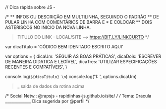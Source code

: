 // Dica rápida sobre JS -  <TITULO DA DICA>

/*
** INFOS OU DESCRIÇÃO EM MULTILINHA, SEGUINDO O PADRÃO
** DE PULAR LINHA COM COMENTÁRIOS DE BARRA E * E COLOCAR
** DOIS ASTERISCOS NO INICIO DA NOVA LINHA.

> TITULO DO LINK - LOCAL/SITE --> https://BIT.LY/LINKCURTO
*/

var dicaTitulo = 'CÓDIGO BEM IDENTADO ESCRITO AQUI'

var options = { 
  dicaUm:   'SEGUIR AS BOAS PRÁTICAS', 
  dicaDois: 'ESCREVER DE MANEIRA DIDATICA E LEGÍVEL', 
  dicaTres: 'UTILIZAR ESPECIFICAÇÕES RECENTES E COMPATÍVEIS', 
}

console.log(`${dicaTitulo} \n`)
console.log('1: ', options.dicaUm)

>_ saida de dados da rotina acima


/* Social Netw.: @rapsjs - rapidinhas-js.github.io/site/ */
/* Tema: Dracula _____________ Dica sugerida por @perfil */

